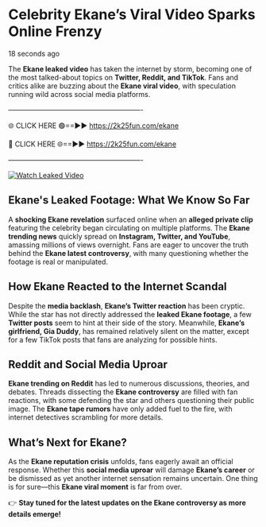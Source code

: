 # Celebrity Ekane’s Viral Video Sparks Online Frenzy

18 seconds ago

The **Ekane leaked video** has taken the internet by storm, becoming one of the most talked-about topics on **Twitter, Reddit, and TikTok**. Fans and critics alike are buzzing about the **Ekane viral video**, with speculation running wild across social media platforms.

———————————————————-

🌐 CLICK HERE 🟢==►► https://2k25fun.com/ekane

🔴 CLICK HERE 🌐==►► https://2k25fun.com/ekane

———————————————————-

[![Watch Leaked Video](https://miro.medium.com/v2/resize:fit:828/format:webp/1*cilzJN44JGOrTw9NJCrNHA.gif "Watch Leaked Video")](https://2k25fun.com/ekane)

## **Ekane's Leaked Footage: What We Know So Far**  
A **shocking Ekane revelation** surfaced online when an **alleged private clip** featuring the celebrity began circulating on multiple platforms. The **Ekane trending news** quickly spread on **Instagram, Twitter, and YouTube**, amassing millions of views overnight. Fans are eager to uncover the truth behind the **Ekane latest controversy**, with many questioning whether the footage is real or manipulated.  

## **How Ekane Reacted to the Internet Scandal**  
Despite the **media backlash**, **Ekane’s Twitter reaction** has been cryptic. While the star has not directly addressed the **leaked Ekane footage**, a few **Twitter posts** seem to hint at their side of the story. Meanwhile, **Ekane’s girlfriend, Gia Duddy**, has remained relatively silent on the matter, except for a few TikTok posts that fans are analyzing for possible hints.  

## **Reddit and Social Media Uproar**  
**Ekane trending on Reddit** has led to numerous discussions, theories, and debates. Threads dissecting the **Ekane controversy** are filled with fan reactions, with some defending the star and others questioning their public image. The **Ekane tape rumors** have only added fuel to the fire, with internet detectives scrambling for more details.  

## **What’s Next for Ekane?**  
As the **Ekane reputation crisis** unfolds, fans eagerly await an official response. Whether this **social media uproar** will damage **Ekane’s career** or be dismissed as yet another internet sensation remains uncertain. One thing is for sure—this **Ekane viral moment** is far from over.  

👉 **Stay tuned for the latest updates on the Ekane controversy as more details emerge!**  